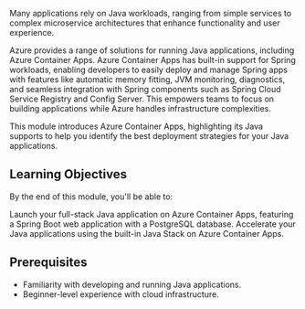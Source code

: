 Many applications rely on Java workloads, ranging from simple services to complex microservice architectures that enhance functionality and user experience.

Azure provides a range of solutions for running Java applications, including Azure Container Apps. Azure Container Apps has built-in support for Spring workloads, enabling developers to easily deploy and manage Spring apps with features like automatic memory fitting, JVM monitoring, diagnostics, and seamless integration with Spring components such as Spring Cloud Service Registry and Config Server. This empowers teams to focus on building applications while Azure handles infrastructure complexities.

This module introduces Azure Container Apps, highlighting its Java supports to help you identify the best deployment strategies for your Java applications.

## Learning Objectives

By the end of this module, you'll be able to:

Launch your full-stack Java application on Azure Container Apps, featuring a Spring Boot web application with a PostgreSQL database.
Accelerate your Java applications using the built-in Java Stack on Azure Container Apps.

## Prerequisites

- Familiarity with developing and running Java applications.
- Beginner-level experience with cloud infrastructure.

